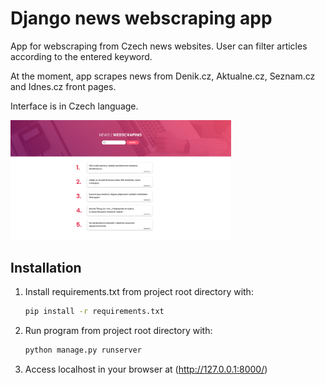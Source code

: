 # Django news webscraping app
App for webscraping from Czech news websites. User can filter articles according to the entered keyword.

At the moment, app scrapes news from Denik.cz, Aktualne.cz, Seznam.cz and Idnes.cz front pages.

Interface is in Czech language.

<img src="app_screenshot.png" alt="app-screenshot" width="70%"/>

## Installation

1. Install requirements.txt from project root directory with:
    ```sh
    pip install -r requirements.txt
    ```
2. Run program from project root directory with:
    ```sh
    python manage.py runserver
    ```

3. Access localhost in your browser at (http://127.0.0.1:8000/)